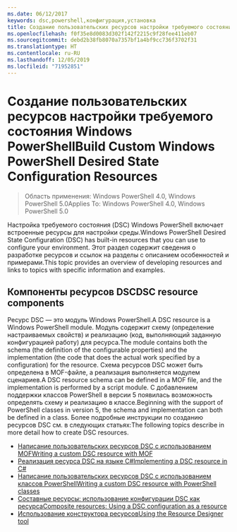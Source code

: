```yaml
---
ms.date: 06/12/2017
keywords: dsc,powershell,конфигурация,установка
title: Создание пользовательских ресурсов настройки требуемого состояния Windows PowerShell
ms.openlocfilehash: f0f35e8d0083d302f142f2215c9f28fee411eb07
ms.sourcegitcommit: debd2b38fb8070a7357bf1a4bf9cc736f3702f31
ms.translationtype: HT
ms.contentlocale: ru-RU
ms.lasthandoff: 12/05/2019
ms.locfileid: "71952851"
---
```

# <a name="build-custom-windows-powershell-desired-state-configuration-resources"></a><span data-ttu-id="d90a6-103">Создание пользовательских ресурсов настройки требуемого состояния Windows PowerShell</span><span class="sxs-lookup"><span data-stu-id="d90a6-103">Build Custom Windows PowerShell Desired State Configuration Resources</span></span>

> <span data-ttu-id="d90a6-104">Область применения: Windows PowerShell 4.0, Windows PowerShell 5.0</span><span class="sxs-lookup"><span data-stu-id="d90a6-104">Applies To: Windows PowerShell 4.0, Windows PowerShell 5.0</span></span>

<span data-ttu-id="d90a6-105">Настройка требуемого состояния (DSC) Windows PowerShell включает встроенные ресурсы для настройки среды.</span><span class="sxs-lookup"><span data-stu-id="d90a6-105">Windows PowerShell Desired State Configuration (DSC) has built-in resources that you can use to configure your environment.</span></span> <span data-ttu-id="d90a6-106">Этот раздел содержит сведения о разработке ресурсов и ссылок на разделы с описанием особенностей и примерами.</span><span class="sxs-lookup"><span data-stu-id="d90a6-106">This topic provides an overview of developing resources and links to topics with specific information and examples.</span></span>

## <a name="dsc-resource-components"></a><span data-ttu-id="d90a6-107">Компоненты ресурсов DSC</span><span class="sxs-lookup"><span data-stu-id="d90a6-107">DSC resource components</span></span>

<span data-ttu-id="d90a6-108">Ресурс DSC — это модуль Windows PowerShell.</span><span class="sxs-lookup"><span data-stu-id="d90a6-108">A DSC resource is a Windows PowerShell module.</span></span> <span data-ttu-id="d90a6-109">Модуль содержит схему (определение настраиваемых свойств) и реализацию (код, выполняющий заданную конфигурацией работу) для ресурса.</span><span class="sxs-lookup"><span data-stu-id="d90a6-109">The module contains both the schema (the definition of the configurable properties) and the implementation (the code that does the actual work specified by a configuration) for the resource.</span></span> <span data-ttu-id="d90a6-110">Схема ресурсов DSC может быть определена в MOF-файле, а реализация выполняется модулем сценариев.</span><span class="sxs-lookup"><span data-stu-id="d90a6-110">A DSC resource schema can be defined in a MOF file, and the implementation is performed by a script module.</span></span> <span data-ttu-id="d90a6-111">С добавлением поддержки классов PowerShell в версии 5 появилась возможность определять схему и реализацию в классе.</span><span class="sxs-lookup"><span data-stu-id="d90a6-111">Beginning with the support of PowerShell classes in version 5, the schema and implementation can both be defined in a class.</span></span> <span data-ttu-id="d90a6-112">Более подробные инструкции по созданию ресурсов DSC см. в следующих статьях:</span><span class="sxs-lookup"><span data-stu-id="d90a6-112">The following topics describe in more detail how to create DSC resources.</span></span>

* [<span data-ttu-id="d90a6-113">Написание пользовательских ресурсов DSC с использованием MOF</span><span class="sxs-lookup"><span data-stu-id="d90a6-113">Writing a custom DSC resource with MOF</span></span>](authoringResourceMOF.md)
* [<span data-ttu-id="d90a6-114">Реализация ресурса DSC на языке C#</span><span class="sxs-lookup"><span data-stu-id="d90a6-114">Implementing a DSC resource in C#</span></span>](authoringResourceMofCS.md)
* [<span data-ttu-id="d90a6-115">Написание пользовательских ресурсов DSC с использованием классов PowerShell</span><span class="sxs-lookup"><span data-stu-id="d90a6-115">Writing a custom DSC resource with PowerShell classes</span></span>](authoringResourceClass.md)
* [<span data-ttu-id="d90a6-116">Составные ресурсы: использование конфигурации DSC как ресурса</span><span class="sxs-lookup"><span data-stu-id="d90a6-116">Composite resources: Using a DSC configuration as a resource</span></span>](authoringResourceComposite.md)
* [<span data-ttu-id="d90a6-117">Использование конструктора ресурсов</span><span class="sxs-lookup"><span data-stu-id="d90a6-117">Using the Resource Designer tool</span></span>](authoringResourceMofDesigner.md)
